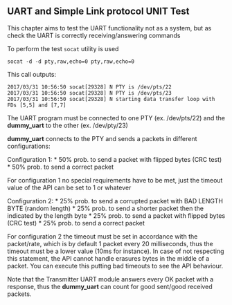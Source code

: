 ## UART and Simple Link protocol UNIT Test

This chapter aims to test the UART functionality not as a system, but as check the UART is correctly receiving/answering commands

To perform the test `socat` utility is used

```
socat -d -d pty,raw,echo=0 pty,raw,echo=0
```

This call outputs:
```
2017/03/31 10:56:50 socat[29328] N PTY is /dev/pts/22
2017/03/31 10:56:50 socat[29328] N PTY is /dev/pts/23
2017/03/31 10:56:50 socat[29328] N starting data transfer loop with FDs [5,5] and [7,7]
```

The UART program must be connected to one PTY (ex. /dev/pts/22) and the __dummy_uart__ to the other (ex. /dev/pty/23)

__dummy_uart__ connects to the PTY and sends a packets in different configurations:

Configuration 1:
 	* 50% prob. to send a packet with flipped bytes (CRC test)
	* 50% prob. to send a correct packet

For configuration 1 no special requirements have to be met, just the timeout value of the API can be set to 1 or whatever

Configuration 2:
	* 25% prob. to send a corrupted packet with BAD LENGTH BYTE (random length)
	* 25% prob. to send a shorter packet then the indicated by the length byte
	* 25% prob. to send a packet with flipped bytes (CRC test)
	* 25% prob. to send a correct packet

For configuration 2 the timeout must be set in accordance with the packet/rate, which is by default 1 packet every 20 milliseconds, thus the timeout must be a lower value (10ms for instance). In case of not respecting this statement, the API cannot handle erasures bytes in the middle of a packet. You can execute this putting bad timeouts to see the API behaviour.

Note that the Transmitter UART module answers every OK packet with a response, thus the __dummy_uart__ can count for good sent/good received packets.

